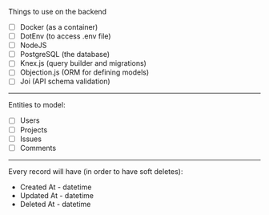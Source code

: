 Things to use on the backend

- [ ] Docker (as a container)
- [ ] DotEnv (to access .env file)
- [ ] NodeJS
- [ ] PostgreSQL (the database)
- [ ] Knex.js (query builder and migrations)
- [ ] Objection.js (ORM for defining models)
- [ ] Joi (API schema validation)

---

Entities to model:

- [ ] Users
- [ ] Projects
- [ ] Issues
- [ ] Comments

---

Every record will have (in order to have soft deletes):

- Created At - datetime
- Updated At - datetime
- Deleted At - datetime
